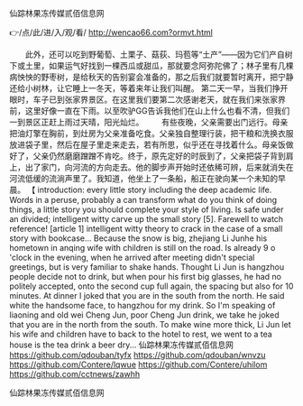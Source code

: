 
仙踪林果冻传媒贰佰信息网




👉/点/此/进/入/观/看/ http://wencao66.com?ormvt.html




　　此外，还可以吃到野葡萄、土栗子、菇荻、玛苞等“土产”——因为它们产自树下或土里，如果运气好找到一棵西瓜或甜瓜，那就要念阿弥陀佛了；林子里有几棵病怏怏的野枣树，是给秋天的告别宴会准备的，那之后我们就要暂时离开，把宁静还给小树林，让它睡上一冬天，等着来年让我们叫醒。
第二天一早，当我们挣开眼时，车子已到张家界景区。在这里我们要第二次感谢老天，就在我们来张家界前，这里好像一直在下雨。以至吹驴GG告诉我他们在山上什么也看不清，但我们一到景区正赶上雨过天晴，阳光灿烂。
　　有些夜晚，父亲需要出门远行。母亲把油灯擎在胸前，到灶房为父亲准备吃食。父亲独自整理行装，把干粮和洗换衣服放进袋子里，然后在屋子里走来走去，若有所思，似乎还在寻找着什么。母亲饭做好了，父亲仍然磨磨蹭蹭不肯吃。终于，原先定好的时辰到了，父亲把袋子背到肩上，出了家门，向河流的方向走去。他的脚步声开始时还依稀可辨，后来就消失在河流低缓的流淌声里了。我知道，他坐上了一条船，船正在驶向某一个未知的早晨。
【 introduction: every little story including the deep academic life.
Words in a peruse, probably a can transform what do you think of doing things, a little story you should complete your style of living.
Is safe under an divided; intelligent witty carve up the small story [5].
Farewell to watch reference!
[article 1] intelligent witty theory to crack in the case of a small story with bookcase...
Because the snow is big, zhejiang Li Junhe his hometown in anqing wife with children is still on the road.
Is already 9 o 'clock in the evening, when he arrived after meeting didn't special greetings, but is very familiar to shake hands.
Thought Li Jun is hangzhou people decide not to drink, but when pour his first big glasses, he had no politely accepted, onto the second cup full again, the spacing but also for 10 minutes.
At dinner I joked that you are in the south from the north.
He said white the handsome face, to hangzhou for my drink.
So I'm speaking of liaoning and old wei Cheng Jun, poor Cheng Jun drink, we take he joked that you are in the north from the south.
To make wine more thick, Li Jun let his wife and children have to back to the hotel to rest, we went to a tea house is the tea drink a beer dry...
仙踪林果冻传媒贰佰信息网 https://github.com/qdouban/tyfx
https://github.com/qdouban/wnvzu
https://github.com/Contere/lqwue
https://github.com/Contere/uhilom
https://github.com/cctnews/zawhh





仙踪林果冻传媒贰佰信息网
